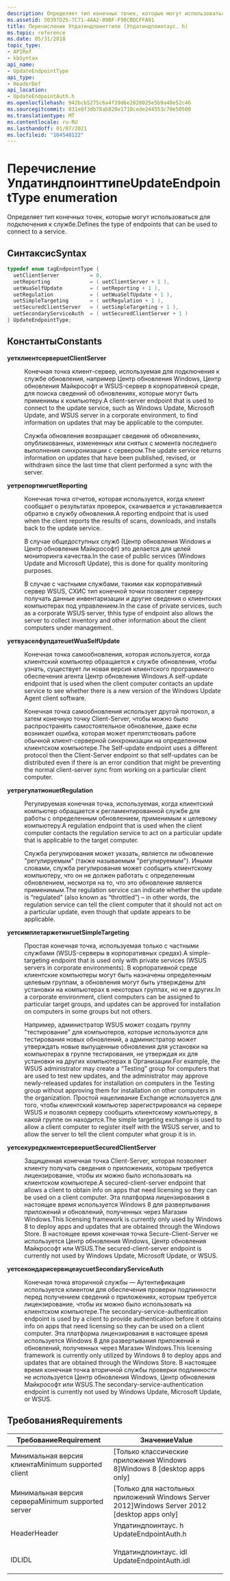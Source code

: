 ```yaml
---
description: Определяет тип конечных точек, которые могут использоваться для подключения к службе.
ms.assetid: 50397D25-7C71-4AA2-89BF-F90CBDCFFA91
title: Перечисление Упдатиндпоинттипе (Упдатиндпоинтаус. h)
ms.topic: reference
ms.date: 05/31/2018
topic_type:
- APIRef
- kbSyntax
api_name:
- UpdateEndpointType
api_type:
- HeaderDef
api_location:
- UpdateEndpointAuth.h
ms.openlocfilehash: 942bcb5275c6a4f39d6e2828025e5b9a40e52c46
ms.sourcegitcommit: 831e8f3db78ab820e1710cede244553c70e50500
ms.translationtype: MT
ms.contentlocale: ru-RU
ms.lasthandoff: 01/07/2021
ms.locfileid: "104540122"
---
```

# <a name="updateendpointtype-enumeration"></a><span data-ttu-id="25feb-103">Перечисление Упдатиндпоинттипе</span><span class="sxs-lookup"><span data-stu-id="25feb-103">UpdateEndpointType enumeration</span></span>

<span data-ttu-id="25feb-104">Определяет тип конечных точек, которые могут использоваться для подключения к службе.</span><span class="sxs-lookup"><span data-stu-id="25feb-104">Defines the type of endpoints that can be used to connect to a service.</span></span>

## <a name="syntax"></a><span data-ttu-id="25feb-105">Синтаксис</span><span class="sxs-lookup"><span data-stu-id="25feb-105">Syntax</span></span>


```C++
typedef enum tagEndpointType { 
  uetClientServer          = 0,
  uetReporting             = ( uetClientServer + 1 ),
  uetWuaSelfUpdate         = ( uetReporting + 1 ),
  uetRegulation            = ( uetWuaSelfUpdate + 1 ),
  uetSimpleTargeting       = ( uetRegulation + 1 ),
  uetSecuredClientServer   = ( uetSimpleTargeting + 1 ),
  uetSecondaryServiceAuth  = ( uetSecuredClientServer + 1 )
} UpdateEndpointType;
```



## <a name="constants"></a><span data-ttu-id="25feb-106">Константы</span><span class="sxs-lookup"><span data-stu-id="25feb-106">Constants</span></span>

<dl> <dt>

<span data-ttu-id="25feb-107"><span id="uetClientServer"></span><span id="uetclientserver"></span><span id="UETCLIENTSERVER"></span>**уетклиентсервер**</span><span class="sxs-lookup"><span data-stu-id="25feb-107"><span id="uetClientServer"></span><span id="uetclientserver"></span><span id="UETCLIENTSERVER"></span>**uetClientServer**</span></span>
</dt> <dd>

<span data-ttu-id="25feb-108">Конечная точка клиент-сервер, используемая для подключения к службе обновления, например Центр обновления Windows, Центр обновления Майкрософт и WSUS-сервер в корпоративной среде, для поиска сведений об обновлениях, которые могут быть применимы к компьютеру.</span><span class="sxs-lookup"><span data-stu-id="25feb-108">A client-server endpoint that is used to connect to the update service, such as Windows Update, Microsoft Update, and WSUS server in a corporate environment, to find information on updates that may be applicable to the computer.</span></span>

<span data-ttu-id="25feb-109">Служба обновления возвращает сведения об обновлениях, опубликованных, измененных или снятых с момента последнего выполнения синхронизации с сервером.</span><span class="sxs-lookup"><span data-stu-id="25feb-109">The update service returns information on updates that have been published, revised, or withdrawn since the last time that client performed a sync with the server.</span></span>

</dd> <dt>

<span data-ttu-id="25feb-110"><span id="uetReporting"></span><span id="uetreporting"></span><span id="UETREPORTING"></span>**уетрепортинг**</span><span class="sxs-lookup"><span data-stu-id="25feb-110"><span id="uetReporting"></span><span id="uetreporting"></span><span id="UETREPORTING"></span>**uetReporting**</span></span>
</dt> <dd>

<span data-ttu-id="25feb-111">Конечная точка отчетов, которая используется, когда клиент сообщает о результатах проверок, скачивается и устанавливается обратно в службу обновления.</span><span class="sxs-lookup"><span data-stu-id="25feb-111">A reporting endpoint that is used when the client reports the results of scans, downloads, and installs back to the update service.</span></span>

<span data-ttu-id="25feb-112">В случае общедоступных служб (Центр обновления Windows и Центр обновления Майкрософт) это делается для целей мониторинга качества.</span><span class="sxs-lookup"><span data-stu-id="25feb-112">In the case of public services (Windows Update and Microsoft Update), this is done for quality monitoring purposes.</span></span>

<span data-ttu-id="25feb-113">В случае с частными службами, такими как корпоративный сервер WSUS, СХИС тип конечной точки позволяет серверу получать данные инвентаризации и другие сведения о клиентских компьютерах под управлением.</span><span class="sxs-lookup"><span data-stu-id="25feb-113">In the case of private services, such as a corporate WSUS server, thhis type of endpoint also allows the server to collect inventory and other information about the client computers under management.</span></span>

</dd> <dt>

<span data-ttu-id="25feb-114"><span id="uetWuaSelfUpdate"></span><span id="uetwuaselfupdate"></span><span id="UETWUASELFUPDATE"></span>**уетвуаселфупдате**</span><span class="sxs-lookup"><span data-stu-id="25feb-114"><span id="uetWuaSelfUpdate"></span><span id="uetwuaselfupdate"></span><span id="UETWUASELFUPDATE"></span>**uetWuaSelfUpdate**</span></span>
</dt> <dd>

<span data-ttu-id="25feb-115">Конечная точка самообновления, которая используется, когда клиентский компьютер обращается к службе обновления, чтобы узнать, существует ли новая версия клиентского программного обеспечения агента Центр обновления Windows.</span><span class="sxs-lookup"><span data-stu-id="25feb-115">A self-update endpoint that is used when the client computer contacts an update service to see whether there is a new version of the Windows Update Agent client software.</span></span>

<span data-ttu-id="25feb-116">Конечная точка самообновления использует другой протокол, а затем конечную точку Client-Server, чтобы можно было распространять самостоятельное обновление, даже если возникает ошибка, которая может препятствовать работе обычной клиент-серверной синхронизации на определенном клиентском компьютере.</span><span class="sxs-lookup"><span data-stu-id="25feb-116">The Self-update endpoint uses a different protocol then the Client-Server endpoint so that self-updates can be distributed even if there is an error condition that might be preventing the normal client-server sync from working on a particular client computer.</span></span>

</dd> <dt>

<span data-ttu-id="25feb-117"><span id="uetRegulation"></span><span id="uetregulation"></span><span id="UETREGULATION"></span>**уетрегулатион**</span><span class="sxs-lookup"><span data-stu-id="25feb-117"><span id="uetRegulation"></span><span id="uetregulation"></span><span id="UETREGULATION"></span>**uetRegulation**</span></span>
</dt> <dd>

<span data-ttu-id="25feb-118">Регулируемая конечная точка, используемая, когда клиентский компьютер обращается к регламентированной службе для работы с определенным обновлением, применимым к целевому компьютеру.</span><span class="sxs-lookup"><span data-stu-id="25feb-118">A regulation endpoint that is used when the client computer contacts the regulation service to act on a particular update that is applicable to the target computer.</span></span>

<span data-ttu-id="25feb-119">Служба регулирования может указать, является ли обновление "регулируемым" (также называемым "регулируемым"). Иными словами, служба регулирования может сообщить клиентскому компьютеру, что он не должен работать с определенным обновлением, несмотря на то, что это обновление является применимым.</span><span class="sxs-lookup"><span data-stu-id="25feb-119">The regulation service can indicate whether the update is “regulated” (also known as “throttled”) – in other words, the regulation service can tell the client computer that it should not act on a particular update, even though that update appears to be applicable.</span></span>

</dd> <dt>

<span data-ttu-id="25feb-120"><span id="uetSimpleTargeting"></span><span id="uetsimpletargeting"></span><span id="UETSIMPLETARGETING"></span>**уетсимплетаржетинг**</span><span class="sxs-lookup"><span data-stu-id="25feb-120"><span id="uetSimpleTargeting"></span><span id="uetsimpletargeting"></span><span id="UETSIMPLETARGETING"></span>**uetSimpleTargeting**</span></span>
</dt> <dd>

<span data-ttu-id="25feb-121">Простая конечная точка, используемая только с частными службами (WSUS-серверы в корпоративных средах).</span><span class="sxs-lookup"><span data-stu-id="25feb-121">A simple-targeting endpoint that is used only with private services (WSUS servers in corporate environments).</span></span> <span data-ttu-id="25feb-122">В корпоративной среде клиентские компьютеры могут быть назначены определенным целевым группам, а обновления могут быть утверждены для установки на компьютерах в некоторых группах, но не в других.</span><span class="sxs-lookup"><span data-stu-id="25feb-122">In a corporate environment, client computers can be assigned to particular target groups, and updates can be approved for installation on computers in some groups but not others.</span></span>

<span data-ttu-id="25feb-123">Например, администратор WSUS может создать группу "тестирование" для компьютеров, которые используются для тестирования новых обновлений, а администратор может утверждать новые выпущенные обновления для установки на компьютерах в группе тестирования, не утверждая их для установки на других компьютерах в Организации.</span><span class="sxs-lookup"><span data-stu-id="25feb-123">For example, the WSUS administrator may create a “Testing” group for computers that are used to test new updates, and the administrator may approve newly-released updates for installation on computers in the Testing group without approving them for installation on other computers in the organization.</span></span> <span data-ttu-id="25feb-124">Простой нацеливание Exchange используется для того, чтобы клиентский компьютер зарегистрировался на сервере WSUS и позволял серверу сообщить клиентскому компьютеру, в какой группе он находится.</span><span class="sxs-lookup"><span data-stu-id="25feb-124">The simple targeting exchange is used to allow a client computer to register itself with the WSUS server, and to allow the server to tell the client computer what group it is in.</span></span>

</dd> <dt>

<span data-ttu-id="25feb-125"><span id="uetSecuredClientServer"></span><span id="uetsecuredclientserver"></span><span id="UETSECUREDCLIENTSERVER"></span>**уетсекуредклиентсервер**</span><span class="sxs-lookup"><span data-stu-id="25feb-125"><span id="uetSecuredClientServer"></span><span id="uetsecuredclientserver"></span><span id="UETSECUREDCLIENTSERVER"></span>**uetSecuredClientServer**</span></span>
</dt> <dd>

<span data-ttu-id="25feb-126">Защищенная конечная точка Client-Server, которая позволяет клиенту получать сведения о приложениях, которым требуется лицензирование, чтобы их можно было использовать на клиентском компьютере.</span><span class="sxs-lookup"><span data-stu-id="25feb-126">A secured-client-server endpoint that allows a client to obtain info on apps that need licensing so they can be used on a client computer.</span></span> <span data-ttu-id="25feb-127">Эта платформа лицензирования в настоящее время используется Windows 8 для развертывания приложений и обновлений, полученных через Магазин Windows.</span><span class="sxs-lookup"><span data-stu-id="25feb-127">This licensing framework is currently only used by Windows 8 to deploy apps and updates that are obtained through the Windows Store.</span></span> <span data-ttu-id="25feb-128">В настоящее время конечная точка Secure-Client-Server не используется Центр обновления Windows, Центр обновления Майкрософт или WSUS.</span><span class="sxs-lookup"><span data-stu-id="25feb-128">The secured-client-server endpoint is currently not used by Windows Update, Microsoft Update, or WSUS.</span></span>

</dd> <dt>

<span data-ttu-id="25feb-129"><span id="uetSecondaryServiceAuth"></span><span id="uetsecondaryserviceauth"></span><span id="UETSECONDARYSERVICEAUTH"></span>**уетсекондарисервицеаус**</span><span class="sxs-lookup"><span data-stu-id="25feb-129"><span id="uetSecondaryServiceAuth"></span><span id="uetsecondaryserviceauth"></span><span id="UETSECONDARYSERVICEAUTH"></span>**uetSecondaryServiceAuth**</span></span>
</dt> <dd>

<span data-ttu-id="25feb-130">Конечная точка вторичной службы — Аутентификация используется клиентом для обеспечения проверки подлинности перед получением сведений о приложениях, которым требуется лицензирование, чтобы их можно было использовать на клиентском компьютере.</span><span class="sxs-lookup"><span data-stu-id="25feb-130">The secondary-service-authentication endpoint is used by a client to provide authentication before it obtains info on apps that need licensing so they can be used on a client computer.</span></span> <span data-ttu-id="25feb-131">Эта платформа лицензирования в настоящее время используется Windows 8 для развертывания приложений и обновлений, полученных через Магазин Windows.</span><span class="sxs-lookup"><span data-stu-id="25feb-131">This licensing framework is currently only utilized by Windows 8 to deploy apps and updates that are obtained through the Windows Store.</span></span> <span data-ttu-id="25feb-132">В настоящее время конечная точка вторичной службы проверки подлинности не используется Центр обновления Windows, Центр обновления Майкрософт или WSUS.</span><span class="sxs-lookup"><span data-stu-id="25feb-132">The secondary-service-authentication endpoint is currently not used by Windows Update, Microsoft Update, or WSUS.</span></span>

</dd> </dl>

## <a name="requirements"></a><span data-ttu-id="25feb-133">Требования</span><span class="sxs-lookup"><span data-stu-id="25feb-133">Requirements</span></span>



| <span data-ttu-id="25feb-134">Требование</span><span class="sxs-lookup"><span data-stu-id="25feb-134">Requirement</span></span> | <span data-ttu-id="25feb-135">Значение</span><span class="sxs-lookup"><span data-stu-id="25feb-135">Value</span></span> |
|-------------------------------------|---------------------------------------------------------------------------------------------------|
| <span data-ttu-id="25feb-136">Минимальная версия клиента</span><span class="sxs-lookup"><span data-stu-id="25feb-136">Minimum supported client</span></span><br/> | <span data-ttu-id="25feb-137">\[Только классические приложения Windows 8\]</span><span class="sxs-lookup"><span data-stu-id="25feb-137">Windows 8 \[desktop apps only\]</span></span><br/>                                                        |
| <span data-ttu-id="25feb-138">Минимальная версия сервера</span><span class="sxs-lookup"><span data-stu-id="25feb-138">Minimum supported server</span></span><br/> | <span data-ttu-id="25feb-139">\[Только для настольных приложений Windows Server 2012\]</span><span class="sxs-lookup"><span data-stu-id="25feb-139">Windows Server 2012 \[desktop apps only\]</span></span><br/>                                              |
| <span data-ttu-id="25feb-140">Header</span><span class="sxs-lookup"><span data-stu-id="25feb-140">Header</span></span><br/>                   | <dl> <span data-ttu-id="25feb-141"><dt>Упдатиндпоинтаус. h</dt></span><span class="sxs-lookup"><span data-stu-id="25feb-141"><dt>UpdateEndpointAuth.h</dt></span></span> </dl>   |
| <span data-ttu-id="25feb-142">IDL</span><span class="sxs-lookup"><span data-stu-id="25feb-142">IDL</span></span><br/>                      | <dl> <span data-ttu-id="25feb-143"><dt>Упдатиндпоинтаус. idl</dt></span><span class="sxs-lookup"><span data-stu-id="25feb-143"><dt>UpdateEndpointAuth.idl</dt></span></span> </dl> |



 

 




